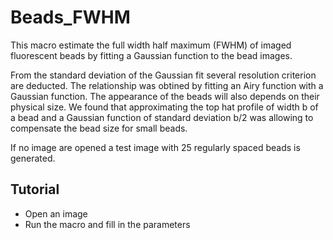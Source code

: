 # Beads_FWHM

This macro estimate the full width half maximum (FWHM) of imaged fluorescent beads by fitting a Gaussian function to the bead images.

From the standard deviation of the Gaussian fit several resolution criterion are deducted. The relationship was obtined by fitting an Airy function with a Gaussian function. The appearance of the beads will also depends on their physical size. We found that approximating the top hat profile of width b of a bead and a Gaussian function of standard deviation b/2 was allowing to compensate the bead size for small beads.

If no image are opened a test image with 25 regularly spaced beads is generated.

## Tutorial

- Open an image
- Run the macro and fill in the parameters

